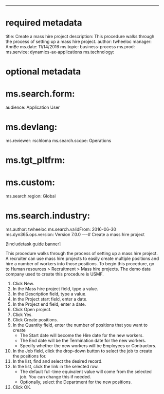 --- 
# required metadata 
 
title: Create a mass hire project
description: This procedure walks through the process of setting up a mass hire project. 
author: twheeloc
manager: AnnBe 
ms.date: 11/14/2016
ms.topic: business-process 
ms.prod:  
ms.service: dynamics-ax-applications 
ms.technology:  
 
# optional metadata 
 
# ms.search.form:   
audience: Application User 
# ms.devlang:  
ms.reviewer: rschloma
ms.search.scope: Operations 
# ms.tgt_pltfrm:  
# ms.custom:  
ms.search.region: Global
# ms.search.industry: 
ms.author: twheeloc
ms.search.validFrom: 2016-06-30 
ms.dyn365.ops.version: Version 7.0.0 
---# Create a mass hire project

[!include[task guide banner](../../includes/task-guide-banner.md)]

This procedure walks through the process of setting up a mass hire project. A recruiter can use mass hire projects to easily create multiple positions and hire a number of workers into those positions. To begin this procedure, go to Human resources > Recruitment > Mass hire projects. The demo data company used to create this procedure is USMF.

1. Click New.
2. In the Mass hire project field, type a value.
3. In the Description field, type a value.
4. In the Project start field, enter a date.
5. In the Project end field, enter a date.
6. Click Open project.
7. Click Yes.
8. Click Create positions.
9. In the Quantity field, enter the number of positions that you want to create
    * The Start date will become the Hire date for the new workers.  
    * The End date will be the Termination date for the new workers.  
    * Specify whether the new workers will be Employees or Contractors.  
10. In the Job field, click the drop-down button to select the job to create the positions for.
11. In the list, find and select the desired record.
12. In the list, click the link in the selected row.
    * The default full-time equivalent value will come from the selected job. You can change this if needed.  
    * Optionally, select the Department for the new positions.  
13. Click OK.

